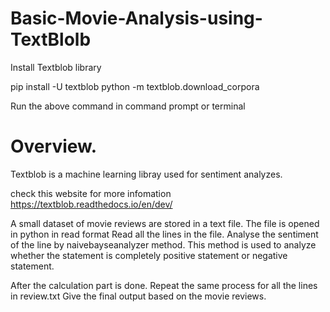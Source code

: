 # Basic-Movie-Analysis-using-TextBlolb 

Install Textblob library

pip install -U textblob
python -m textblob.download_corpora

Run the above command in command prompt or terminal

<h1>Overview.</h1>
Textblob is a machine learning libray used for sentiment analyzes.

check this website for more infomation https://textblob.readthedocs.io/en/dev/

A small dataset of movie reviews are stored in a text file. The file is opened in python in read format
Read all the lines in the file.
Analyse the sentiment of the line by naivebayseanalyzer method. This method is used to analyze whether the statement is completely positive statement or negative statement.

After the calculation part is done. Repeat the same process for all the lines in review.txt
Give the final output based on the movie reviews.


